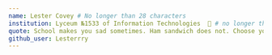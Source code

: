 ```yaml
---
name: Lester Covey # No longer than 28 characters
institution: Lyceum №1533 of Information Technologies  🚩 # no longer than 58 characters
quote: School makes you sad sometimes. Ham sandwich does not. Choose yourself. # no longer than 100 characters, avoid using quotes(") to guarantee the format remains the same.
github_user: Lesterrry
---
```

